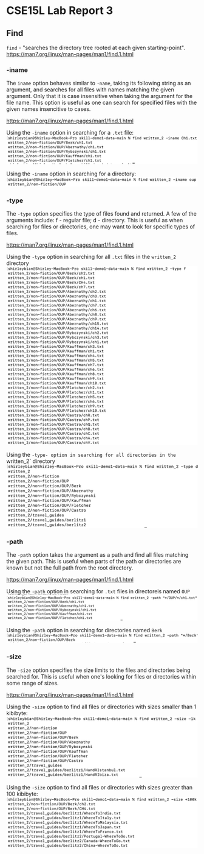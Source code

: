 # CSE15L Lab Report 3

## Find

`find` - "searches the directory tree rooted at each given starting-point". 
https://man7.org/linux/man-pages/man1/find.1.html

### -iname
The `iname` option behaves similar to `-name`, taking its following string as an argument, and searches for all files with names matching the given argument. Only that it is case insensitive when taking the argument for the file name. This option is useful as one can search for specified files with the given names insencitive to cases. 

https://man7.org/linux/man-pages/man1/find.1.html

Using the `-iname` option in searching for a `.txt` file: 
![image](img/reportImages_3/find_iname_file.png)

Using the `-iname` option in searching for a directory: 
![](img/reportImages_3/find_iname_dir.png)


### -type
The `-type` option specifies the type of files found and returned. A few of the arguments include: f - regular file; d - directory. This is useful as when searching for files or directories, one may want to look for specific types of files. 

https://man7.org/linux/man-pages/man1/find.1.html

Using the `-type` option in searching for all `.txt` files in the `written_2` directory
![image](img/reportImages_3/find_type_file.png)

Using the `-type- option in searching for all directories in the `written_2` directory
![image](img/reportImages_3/find_type_dir.png)

### -path 
The `-path` option takes the argument as a path and find all files matching the given path. This is useful when parts of the path or directories are known but not the full path from the root directory. 

https://man7.org/linux/man-pages/man1/find.1.html

Using the `-path` option in searching for `.txt` files in directoreis named `OUP`
![image](img/reportImages_3/find_path_file.png)

Using the `-path` option in searching for directories named `Berk`
![image](img/reportImages_3/find_path_dir.png)

### -size 
The `-size` option specifies the size limits to the files and directories being searched for. This is useful when one's looking for files or directories within some range of sizes. 

https://man7.org/linux/man-pages/man1/find.1.html

Using the `-size` option to find all files or directories with sizes smaller than 1 kibibyte: 
![image](img/reportImages_3/find_size_-1k.png)

Using the `-size` option to find all files or directories with sizes greater than 100 kibibyte: 
![image](img/reportImages_3/find_size_+100k.png)


